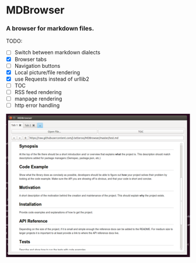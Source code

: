 # MDBrowser


### A browser for markdown files.

TODO:
- [ ] Switch between markdown dialects
- [x] Browser tabs
- [ ] Navigation buttons
- [x] Local picture/file rendering
- [x] use Requests instead of urllib2
- [ ] TOC
- [ ] RSS feed rendering
- [ ] manpage rendering
- [ ] http error handling

![screenshot](screenshot.png)

